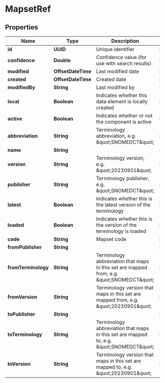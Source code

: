 

# MapsetRef


## Properties

| Name | Type | Description | Notes |
|------------ | ------------- | ------------- | -------------|
|**id** | **UUID** | Unique identifier |  [optional] |
|**confidence** | **Double** | Confidence value (for use with search results) |  [optional] |
|**modified** | **OffsetDateTime** | Last modified date |  [optional] |
|**created** | **OffsetDateTime** | Created date |  [optional] |
|**modifiedBy** | **String** | Last modified by |  [optional] |
|**local** | **Boolean** | Indicates whether this data element is locally created |  [optional] |
|**active** | **Boolean** | Indicates whether or not the component is active |  [optional] |
|**abbreviation** | **String** | Terminology abbreviation, e.g. \&quot;SNOMEDCT\&quot; |  [optional] |
|**name** | **String** |  |  [optional] |
|**version** | **String** | Terminology version, e.g. \&quot;20230901\&quot; |  [optional] |
|**publisher** | **String** | Terminology publisher, e.g. \&quot;SNOMEDCT\&quot; |  [optional] |
|**latest** | **Boolean** | Indicates whether this is the latest version of the terminology |  [optional] |
|**loaded** | **Boolean** | Indicates whether this is the version of the terminology is loaded |  [optional] |
|**code** | **String** | Mapset code |  [optional] |
|**fromPublisher** | **String** |  |  [optional] |
|**fromTerminology** | **String** | Terminology abbreviation that maps in this set are mapped from, e.g. \&quot;SNOMEDCT\&quot; |  [optional] |
|**fromVersion** | **String** | Terminology version that maps in this set are mapped from, e.g. \&quot;20230901\&quot; |  [optional] |
|**toPublisher** | **String** |  |  [optional] |
|**toTerminology** | **String** | Terminology abbreviation that maps in this set are mapped to, e.g. \&quot;SNOMEDCT\&quot; |  [optional] |
|**toVersion** | **String** | Terminology version that maps in this set are mapped to, e.g. \&quot;20230901\&quot; |  [optional] |



